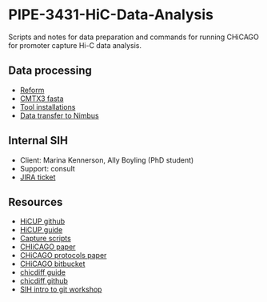# PIPE-3431-HiC-Data-Analysis

Scripts and notes for data preparation and commands for running CHiCAGO for promoter capture Hi-C data analysis. 

## Data processing 

* [Reform](https://github.com/Sydney-Informatics-Hub/PIPE-3431-HiC-Data-Analysis/tree/main/reform) 
* [CMTX3 fasta](https://github.com/Sydney-Informatics-Hub/PIPE-3431-HiC-Data-Analysis/tree/main/CMTX3fasta) 
* [Tool installations](https://github.com/Sydney-Informatics-Hub/PIPE-3431-HiC-Data-Analysis/tree/main/Installation) 
* [Data transfer to Nimbus](https://github.com/Sydney-Informatics-Hub/PIPE-3431-HiC-Data-Analysis/tree/main/DataTransfer)  

## Internal SIH

* Client: Marina Kennerson, Ally Boyling (PhD student)
* Support: consult
* [JIRA ticket](https://ctdshub.atlassian.net/browse/PIPE-3431?atlOrigin=eyJpIjoiNjQ3NjI4MDFiMmNkNDRkZWI3MDYyZDkyYTc2NTAyYjIiLCJwIjoiaiJ9)

## Resources

* [HiCUP github](https://github.com/StevenWingett/HiCUP)
* [HiCUP guide](https://www.bioinformatics.babraham.ac.uk/projects/hicup/read_the_docs/html/index.html)
* [Capture scripts](https://dovetail-capture.readthedocs.io/en/latest/index.html)
* [CHIiCAGO paper](https://genomebiology.biomedcentral.com/articles/10.1186/s13059-016-0992-2)
* [CHiCAGO protocols paper](https://www.nature.com/articles/s41596-021-00567-5) 
* [CHiCAGO bitbucket](https://bitbucket.org/chicagoTeam/chicago/src/master/)
* [chicdiff guide](https://dovetail-capture.readthedocs.io/en/latest/Interaction_analysis.html#diff)
* [chicdiff github](https://github.com/RegulatoryGenomicsGroup/chicdiff/)
* [SIH intro to git workshop](https://sydney-informatics-hub.github.io/intro-git/) 
